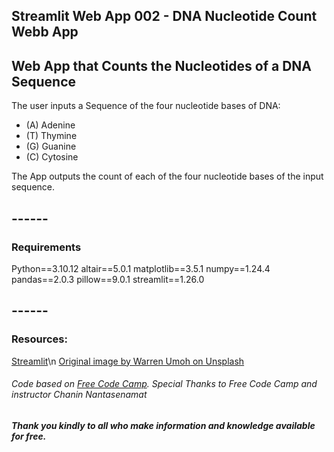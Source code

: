## Streamlit Web App 002 - DNA Nucleotide Count Webb App

## Web App that Counts the Nucleotides of a DNA Sequence

The user inputs a Sequence of the four nucleotide bases of DNA:
- (A) Adenine
- (T) Thymine
- (G) Guanine
- (C) Cytosine

The App outputs the count of each of the four nucleotide bases of the input sequence.

## ------
### Requirements

Python==3.10.12
altair==5.0.1
matplotlib==3.5.1
numpy==1.24.4
pandas==2.0.3
pillow==9.0.1
streamlit==1.26.0

## ------

### Resources:
[Streamlit](https://streamlit.io/)\n
[Original image by Warren Umoh on Unsplash](https://unsplash.com/)

###### *Code based on [Free Code Camp](https://www.freecodecamp.org/). Special Thanks to Free Code Camp and instructor Chanin Nantasenamat*

##### Thank you kindly to all who make information and knowledge available for free.